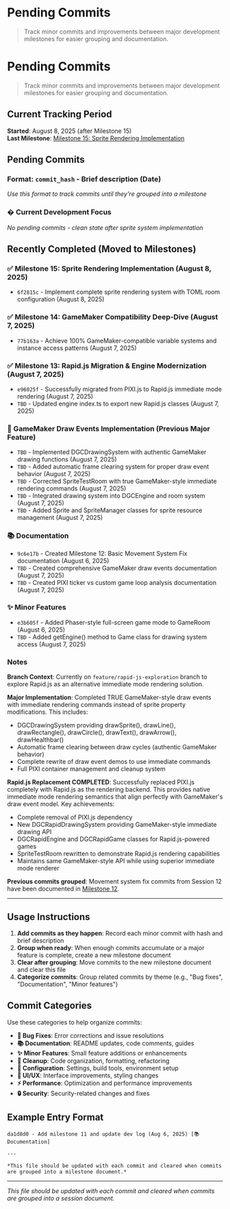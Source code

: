 # Pending Commits

> Track minor commits and improvements between major development milestones for easier grouping and documentation.

# Pending Commits

> Track minor commits and improvements between major development milestones for easier grouping and documentation.

## Current Tracking Period
**Started**: August 8, 2025 (after Milestone 15)  
**Last Milestone**: [Milestone 15: Sprite Rendering Implementation](./milestones/00015-sprite-functionality.md)

## Pending Commits

### Format: `commit_hash` - Brief description (Date)
*Use this format to track commits until they're grouped into a milestone*

### � Current Development Focus
*No pending commits - clean state after sprite system implementation*

## Recently Completed (Moved to Milestones)

### ✅ Milestone 15: Sprite Rendering Implementation (August 8, 2025)
- `6f2815c` - Implement complete sprite rendering system with TOML room configuration (August 8, 2025)

### ✅ Milestone 14: GameMaker Compatibility Deep-Dive (August 7, 2025)
- `77b163a` - Achieve 100% GameMaker-compatible variable systems and instance access patterns (August 7, 2025)

### ✅ Milestone 13: Rapid.js Migration & Engine Modernization (August 7, 2025)
- `e96025f` - Successfully migrated from PIXI.js to Rapid.js immediate mode rendering (August 7, 2025)
- `TBD` - Updated engine index.ts to export new Rapid.js classes (August 7, 2025)

### 🎨 GameMaker Draw Events Implementation (Previous Major Feature)
- `TBD` - Implemented DGCDrawingSystem with authentic GameMaker drawing functions (August 7, 2025)
- `TBD` - Added automatic frame clearing system for proper draw event behavior (August 7, 2025) 
- `TBD` - Corrected SpriteTestRoom with true GameMaker-style immediate rendering commands (August 7, 2025)
- `TBD` - Integrated drawing system into DGCEngine and room system (August 7, 2025)
- `TBD` - Added Sprite and SpriteManager classes for sprite resource management (August 7, 2025)

### 📚 Documentation  
- `9c6e17b` - Created Milestone 12: Basic Movement System Fix documentation (August 6, 2025)
- `TBD` - Created comprehensive GameMaker draw events documentation (August 7, 2025)
- `TBD` - Created PIXI ticker vs custom game loop analysis documentation (August 7, 2025)

### ✨ Minor Features
- `e3b605f` - Added Phaser-style full-screen game mode to GameRoom (August 6, 2025)
- `TBD` - Added getEngine() method to Game class for drawing system access (August 7, 2025)

### Notes
**Branch Context**: Currently on `feature/rapid-js-exploration` branch to explore Rapid.js as an alternative immediate mode rendering solution.

**Major Implementation**: Completed TRUE GameMaker-style draw events with immediate rendering commands instead of sprite property modifications. This includes:
- DGCDrawingSystem providing drawSprite(), drawLine(), drawRectangle(), drawCircle(), drawText(), drawArrow(), drawHealthbar()
- Automatic frame clearing between draw cycles (authentic GameMaker behavior)
- Complete rewrite of draw event demos to use immediate commands
- Full PIXI container management and cleanup system

**Rapid.js Replacement COMPLETED**: Successfully replaced PIXI.js completely with Rapid.js as the rendering backend. This provides native immediate mode rendering semantics that align perfectly with GameMaker's draw event model. Key achievements:

- Complete removal of PIXI.js dependency
- New DGCRapidDrawingSystem providing GameMaker-style immediate drawing API
- DGCRapidEngine and DGCRapidGame classes for Rapid.js-powered games
- SpriteTestRoom rewritten to demonstrate Rapid.js rendering capabilities
- Maintains same GameMaker-style API while using superior immediate mode renderer

**Previous commits grouped**: Movement system fix commits from Session 12 have been documented in [Milestone 12](./milestones/00012-movement-fix.md).

---

## Usage Instructions

1. **Add commits as they happen**: Record each minor commit with hash and brief description
2. **Group when ready**: When enough commits accumulate or a major feature is complete, create a new milestone document
3. **Clear after grouping**: Move commits to the new milestone document and clear this file
4. **Categorize commits**: Group related commits by theme (e.g., "Bug fixes", "Documentation", "Minor features")

## Commit Categories

Use these categories to help organize commits:

- **🐛 Bug Fixes**: Error corrections and issue resolutions
- **📚 Documentation**: README updates, code comments, guides
- **✨ Minor Features**: Small feature additions or enhancements
- **🧹 Cleanup**: Code organization, formatting, refactoring
- **🔧 Configuration**: Settings, build tools, environment setup
- **🎨 UI/UX**: Interface improvements, styling changes
- **⚡ Performance**: Optimization and performance improvements
- **🔒 Security**: Security-related changes and fixes

## Example Entry Format

```
da1d8d0 - Add milestone 11 and update dev log (Aug 6, 2025) [📚 Documentation]

---

*This file should be updated with each commit and cleared when commits are grouped into a milestone document.*
```

---

*This file should be updated with each commit and cleared when commits are grouped into a session document.*
